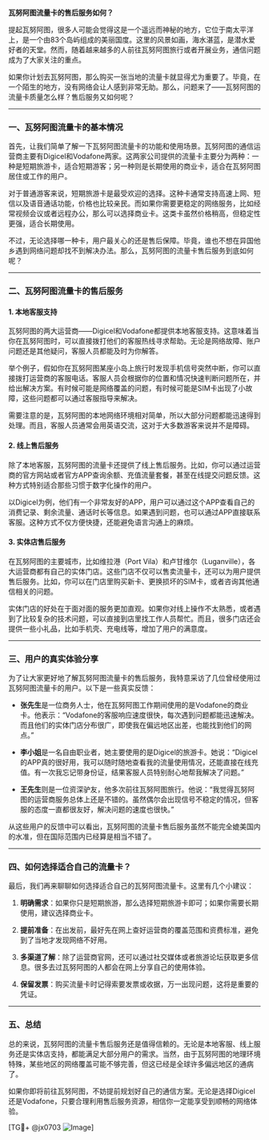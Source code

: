 **瓦努阿图流量卡的售后服务如何？**

提起瓦努阿图，很多人可能会觉得这是一个遥远而神秘的地方，它位于南太平洋上，是一个由83个岛屿组成的美丽国度。这里的风景如画，海水湛蓝，是潜水爱好者的天堂。然而，随着越来越多的人前往瓦努阿图旅行或者开展业务，通信问题成为了大家关注的重点。

如果你计划去瓦努阿图，那么购买一张当地的流量卡就显得尤为重要了。毕竟，在一个陌生的地方，没有网络会让人感到非常无助。那么，问题来了——瓦努阿图的流量卡质量怎么样？售后服务又如何呢？

---

### **一、瓦努阿图流量卡的基本情况**

首先，让我们简单了解一下瓦努阿图流量卡的功能和使用场景。瓦努阿图的通信运营商主要有Digicel和Vodafone两家。这两家公司提供的流量卡主要分为两种：一种是短期旅游卡，适合短期游客；另一种则是长期使用的商业卡，适合在瓦努阿图居住或工作的用户。

对于普通游客来说，短期旅游卡是最受欢迎的选择。这种卡通常支持高速上网、短信以及语音通话功能，价格也比较亲民。而如果你需要更稳定的网络服务，比如经常视频会议或者远程办公，那么可以选择商业卡。这类卡虽然价格稍高，但稳定性更强，适合长期使用。

不过，无论选择哪一种卡，用户最关心的还是售后保障。毕竟，谁也不想在异国他乡遇到网络问题却找不到解决办法。那么，瓦努阿图的流量卡售后服务到底如何呢？

---

### **二、瓦努阿图流量卡的售后服务**

#### **1. 本地客服支持**
瓦努阿图的两大运营商——Digicel和Vodafone都提供本地客服支持。这意味着当你在瓦努阿图时，可以直接拨打他们的客服热线寻求帮助。无论是网络故障、账户问题还是其他疑问，客服人员都能及时为你解答。

举个例子，假如你在瓦努阿图某座小岛上旅行时发现手机信号突然中断，你可以直接拨打运营商的客服电话。客服人员会根据你的位置和情况快速判断问题所在，并给出解决方案。有时候可能是网络覆盖的问题，有时候可能是SIM卡出现了小故障，这些问题都可以通过客服指导来解决。

需要注意的是，瓦努阿图的本地网络环境相对简单，所以大部分问题都能迅速得到处理。而且，客服人员通常会用英语交流，这对于大多数游客来说并不是障碍。

#### **2. 线上售后服务**
除了本地客服，瓦努阿图的流量卡还提供了线上售后服务。比如，你可以通过运营商的官方网站或者官方APP查询余额、充值流量套餐，甚至在线提交问题反馈。这种方式特别适合那些习惯于数字化操作的用户。

以Digicel为例，他们有一个非常友好的APP，用户可以通过这个APP查看自己的消费记录、剩余流量、通话时长等信息。如果遇到问题，也可以通过APP直接联系客服。这种方式不仅方便快捷，还能避免语言沟通上的麻烦。

#### **3. 实体店售后服务**
在瓦努阿图的主要城市，比如维拉港（Port Vila）和卢甘维尔（Luganville），各大运营商都有自己的实体门店。这些门店不仅可以售卖流量卡，还可以为用户提供售后服务。比如，你可以在门店里购买新卡、更换损坏的SIM卡，或者咨询其他通信相关的问题。

实体门店的好处在于面对面的服务更加直观。如果你对线上操作不太熟悉，或者遇到了比较复杂的技术问题，可以直接到店里找工作人员帮忙。而且，很多门店还会提供一些小礼品，比如手机壳、充电线等，增加了用户的满意度。

---

### **三、用户的真实体验分享**

为了让大家更好地了解瓦努阿图流量卡的售后服务，我特意采访了几位曾经使用过瓦努阿图流量卡的用户。以下是一些真实反馈：

- **张先生**是一位商务人士，他在瓦努阿图工作期间使用的是Vodafone的商业卡。他表示：“Vodafone的客服响应速度很快，每次遇到问题都能迅速解决。而且他们的实体门店分布很广，即使我在偏远地区出差，也能找到他们的网点。”

- **李小姐**是一名自由职业者，她主要使用的是Digicel的旅游卡。她说：“Digicel的APP真的很好用，我可以随时随地查看我的流量使用情况，还能直接在线充值。有一次我忘记带身份证，结果客服人员特别耐心地帮我解决了问题。”

- **王先生**则是一位资深驴友，他多次前往瓦努阿图旅行。他说：“我觉得瓦努阿图的运营商服务总体上还是不错的。虽然偶尔会出现信号不稳定的情况，但客服的态度一直都很友好，解决问题的速度也很快。”

从这些用户的反馈中可以看出，瓦努阿图的流量卡售后服务虽然不能完全媲美国内的水准，但在国际范围内已经算是相当不错了。

---

### **四、如何选择适合自己的流量卡？**

最后，我们再来聊聊如何选择适合自己的瓦努阿图流量卡。这里有几个小建议：

1. **明确需求**：如果你只是短期旅游，那么选择短期旅游卡即可；如果你需要长期使用，建议选择商业卡。
   
2. **提前准备**：在出发前，最好先在网上查好运营商的覆盖范围和资费标准，避免到了当地才发现网络不好用。

3. **多渠道了解**：除了运营商官网，还可以通过社交媒体或者旅游论坛获取更多信息。很多去过瓦努阿图的人都会在网上分享自己的使用体验。

4. **保留发票**：购买流量卡时记得索要发票或收据，万一出现问题，这将是重要的凭证。

---

### **五、总结**

总的来说，瓦努阿图的流量卡售后服务还是值得信赖的。无论是本地客服、线上服务还是实体店支持，都能满足大部分用户的需求。当然，由于瓦努阿图的地理环境特殊，某些地区的网络覆盖可能不够完善，但这已经是全球许多偏远地区的通病了。

如果你即将前往瓦努阿图，不妨提前规划好自己的通信方案。无论是选择Digicel还是Vodafone，只要合理利用售后服务资源，相信你一定能享受到顺畅的网络体验。

[TG💪+ @jx0703 ![Image](https://github.com/user-attachments/assets/dbca1d08-cadb-493c-b0ec-ad6f7a83f270)]